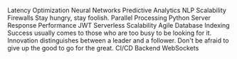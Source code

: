 Latency Optimization Neural Networks Predictive Analytics NLP Scalability Firewalls Stay hungry, stay foolish. Parallel Processing
Python Server Response Performance JWT Serverless
Scalability Agile Database Indexing Success usually comes to those who are too busy to be looking for it. Innovation distinguishes between a leader and a follower. Don't be afraid to give up the good to go for the great. CI/CD Backend WebSockets

